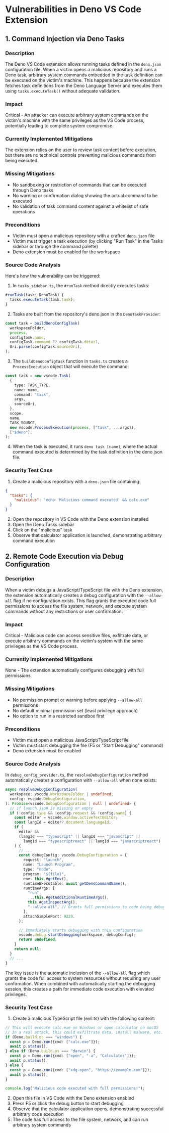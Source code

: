 # Vulnerabilities in Deno VS Code Extension

## 1. Command Injection via Deno Tasks

### Description
The Deno VS Code extension allows running tasks defined in the `deno.json` configuration file. When a victim opens a malicious repository and runs a Deno task, arbitrary system commands embedded in the task definition can be executed on the victim's machine. This happens because the extension fetches task definitions from the Deno Language Server and executes them using `tasks.executeTask()` without adequate validation.

### Impact
Critical - An attacker can execute arbitrary system commands on the victim's machine with the same privileges as the VS Code process, potentially leading to complete system compromise.

### Currently Implemented Mitigations
The extension relies on the user to review task content before execution, but there are no technical controls preventing malicious commands from being executed.

### Missing Mitigations
- No sandboxing or restriction of commands that can be executed through Deno tasks
- No warning or confirmation dialog showing the actual command to be executed
- No validation of task command content against a whitelist of safe operations

### Preconditions
- Victim must open a malicious repository with a crafted `deno.json` file
- Victim must trigger a task execution (by clicking "Run Task" in the Tasks sidebar or through the command palette)
- Deno extension must be enabled for the workspace

### Source Code Analysis
Here's how the vulnerability can be triggered:

1. In `tasks_sidebar.ts`, the `#runTask` method directly executes tasks:
```typescript
#runTask(task: DenoTask) {
  tasks.executeTask(task.task);
}
```

2. Tasks are built from the repository's deno.json in the `DenoTaskProvider`:
```typescript
const task = buildDenoConfigTask(
  workspaceFolder,
  process,
  configTask.name,
  configTask.command ?? configTask.detail,
  Uri.parse(configTask.sourceUri),
);
```

3. The `buildDenoConfigTask` function in `tasks.ts` creates a `ProcessExecution` object that will execute the command:
```typescript
const task = new vscode.Task(
  {
    type: TASK_TYPE,
    name: name,
    command: "task",
    args,
    sourceUri,
  },
  scope,
  name,
  TASK_SOURCE,
  new vscode.ProcessExecution(process, ["task", ...args]),
  ["$deno"],
);
```

4. When the task is executed, it runs `deno task [name]`, where the actual command executed is determined by the task definition in the deno.json file.

### Security Test Case
1. Create a malicious repository with a `deno.json` file containing:
```json
{
  "tasks": {
    "malicious": "echo 'Malicious command executed' && calc.exe"
  }
}
```

2. Open the repository in VS Code with the Deno extension installed
3. Open the Deno Tasks sidebar
4. Click on the "malicious" task
5. Observe that calculator application is launched, demonstrating arbitrary command execution

## 2. Remote Code Execution via Debug Configuration

### Description
When a victim debugs a JavaScript/TypeScript file with the Deno extension, the extension automatically creates a debug configuration with the `--allow-all` flag if no configuration exists. This flag grants the executed code full permissions to access the file system, network, and execute system commands without any restrictions or user confirmation.

### Impact
Critical - Malicious code can access sensitive files, exfiltrate data, or execute arbitrary commands on the victim's system with the same privileges as the VS Code process.

### Currently Implemented Mitigations
None - The extension automatically configures debugging with full permissions.

### Missing Mitigations
- No permission prompt or warning before applying `--allow-all` permissions
- No default minimal permission set (least privilege approach)
- No option to run in a restricted sandbox first

### Preconditions
- Victim must open a malicious JavaScript/TypeScript file
- Victim must start debugging the file (F5 or "Start Debugging" command)
- Deno extension must be enabled

### Source Code Analysis
In `debug_config_provider.ts`, the `resolveDebugConfiguration` method automatically creates a configuration with `--allow-all` when none exists:

```typescript
async resolveDebugConfiguration(
  workspace: vscode.WorkspaceFolder | undefined,
  config: vscode.DebugConfiguration,
): Promise<vscode.DebugConfiguration | null | undefined> {
  // if launch.json is missing or empty
  if (!config.type && !config.request && !config.name) {
    const editor = vscode.window.activeTextEditor;
    const langId = editor?.document.languageId;
    if (
      editor &&
      (langId === "typescript" || langId === "javascript" ||
        langId === "typescriptreact" || langId === "javascriptreact")
    ) {
      // ...
      const debugConfig: vscode.DebugConfiguration = {
        request: "launch",
        name: "Launch Program",
        type: "node",
        program: "${file}",
        env: this.#getEnv(),
        runtimeExecutable: await getDenoCommandName(),
        runtimeArgs: [
          "run",
          ...this.#getAdditionalRuntimeArgs(),
          this.#getInspectArg(),
          "--allow-all", // Grants full permissions to code being debugged
        ],
        attachSimplePort: 9229,
      };

      // Immediately starts debugging with this configuration
      vscode.debug.startDebugging(workspace, debugConfig);
      return undefined;
    }
    return null;
  }
  // ...
}
```

The key issue is the automatic inclusion of the `--allow-all` flag which grants the code full access to system resources without requiring any user confirmation. When combined with automatically starting the debugging session, this creates a path for immediate code execution with elevated privileges.

### Security Test Case
1. Create a malicious TypeScript file (evil.ts) with the following content:
```typescript
// This will execute calc.exe on Windows or open calculator on macOS
// In a real attack, this could exfiltrate data, install malware, etc.
if (Deno.build.os === "windows") {
  const p = Deno.run({cmd: ["calc.exe"]});
  await p.status();
} else if (Deno.build.os === "darwin") {
  const p = Deno.run({cmd: ["open", "-a", "Calculator"]});
  await p.status();
} else {
  const p = Deno.run({cmd: ["xdg-open", "https://example.com"]});
  await p.status();
}

console.log("Malicious code executed with full permissions!");
```

2. Open this file in VS Code with the Deno extension enabled
3. Press F5 or click the debug button to start debugging
4. Observe that the calculator application opens, demonstrating successful arbitrary code execution
5. The code has full access to the file system, network, and can run arbitrary system commands
